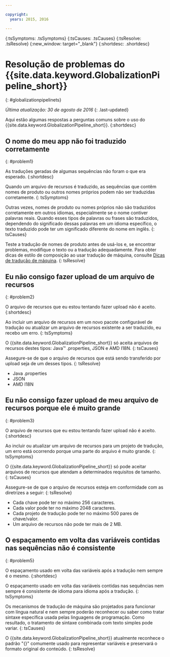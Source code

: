 ```yaml
---

copyright:
  years: 2015, 2016

---
```


{:tsSymptoms: .tsSymptoms} 
{:tsCauses: .tsCauses} 
{:tsResolve: .tsResolve} 
{:new_window: target="_blank"}
{:shortdesc: .shortdesc}

# Resolução de problemas do {{site.data.keyword.GlobalizationPipeline_short}}
{: #globalizationpipelinets}

*Última atualização: 30 de agosto de 2016*
{: .last-updated}

Aqui estão algumas respostas a perguntas comuns sobre o uso do {{site.data.keyword.GlobalizationPipeline_short}}. 
{:shortdesc}


## O nome do meu app não foi traduzido corretamente
{: #problem1}

As traduções geradas de algumas sequências não foram o que era esperado.
{:shortdesc}

Quando um arquivo de recursos é traduzido, as sequências que contêm nomes de produto ou outros nomes próprios podem não ser traduzidas corretamente.
{: tsSymptoms}

Outras vezes, nomes de produto ou nomes próprios não são traduzidos corretamente em outros idiomas, especialmente se o nome contiver palavras reais. Quando esses tipos de palavras ou frases são traduzidos, dependendo do significado dessas palavras em um idioma específico, o texto traduzido pode ter um significado diferente do nome em inglês.
{: tsCauses}

Teste a tradução de nomes de produto antes de usá-los e, se encontrar problemas, modifique o texto ou a tradução adequadamente. Para obter dicas de estilo de composição ao usar tradução de máquina, consulte [Dicas de tradução de máquina](./tips.html#globalizationpipeline_tips).
{: tsResolve}



## Eu não consigo fazer upload de um arquivo de recursos
{: #problem2}

O arquivo de recursos que eu estou tentando fazer upload não é aceito.
{:shortdesc}

Ao incluir um arquivo de recursos em um novo pacote configurável de tradução ou atualizar um arquivo de recursos existente a ser traduzido, eu recebo um erro.
{: tsSymptoms}

O {{site.data.keyword.GlobalizationPipeline_short}} só aceita arquivos de recursos destes tipos: Java™ .properties, JSON e AMD I18N.
{: tsCauses}

Assegure-se de que o arquivo de recursos que está sendo transferido por upload seja de um desses tipos.
{: tsResolve}
* Java .properties
* JSON
* AMD I18N



## Eu não consigo fazer upload de meu arquivo de recursos porque ele é muito grande
{: #problem3}

O arquivo de recursos que eu estou tentando fazer upload não é aceito.
{:shortdesc}

Ao incluir ou atualizar um arquivo de recursos para um projeto de tradução, um erro está ocorrendo porque uma parte do arquivo é muito grande.
{: tsSymptoms}

O {{site.data.keyword.GlobalizationPipeline_short}} só pode aceitar arquivos de recursos que atendam a determinados requisitos de tamanho.
{: tsCauses}

Assegure-se de que o arquivo de recursos esteja em conformidade com as diretrizes a seguir:
{: tsResolve}
* Cada chave pode ter no máximo 256 caracteres.
* Cada valor pode ter no máximo 2048 caracteres.
* Cada projeto de tradução pode ter no máximo 500 pares de chave/valor.
* Um arquivo de recursos não pode ter mais de 2 MB.




## O espaçamento em volta das variáveis contidas nas sequências não é consistente
{: #problem5}

O espaçamento usado em volta das variáveis após a tradução nem sempre é o mesmo.
{:shortdesc}

O espaçamento usado em volta das variáveis contidas nas sequências nem sempre é consistente de idioma para idioma após a tradução.
{: tsSymptoms}

Os mecanismos de tradução de máquina são projetados para funcionar com língua natural e nem sempre poderão reconhecer ou saber como tratar sintaxe específica usada pelas linguagens de programação. Como resultado, o tratamento de sintaxe combinada com texto simples pode variar.
{: tsCauses}

O {{site.data.keyword.GlobalizationPipeline_short}} atualmente reconhece o padrão "{}" comumente usado para representar variáveis e preservará o formato original do conteúdo.
{: tsResolve}
